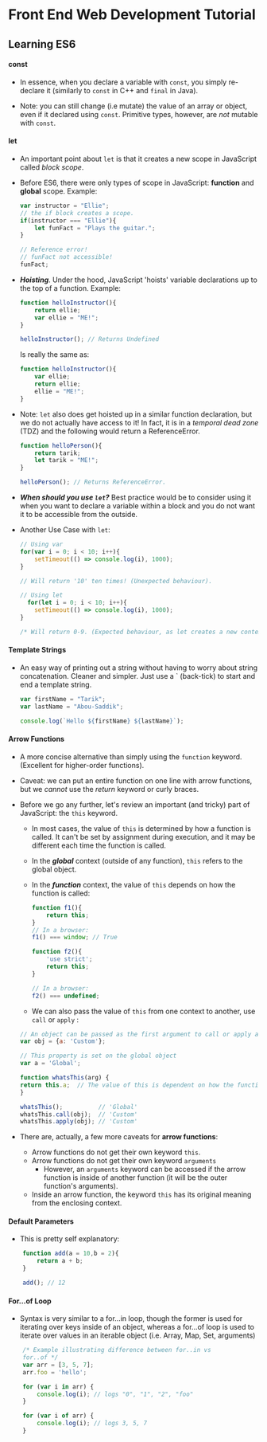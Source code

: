 # Front End Web Development Tutorial

## Learning ES6 

#### const

* In essence, when you declare a variable with ```const```, you simply re-declare it (similarly to ```const``` in C++ and ```final``` in Java).

* Note: you can still change (i.e mutate) the value of an array or object, even if it declared using ```const```. Primitive types, however, are *not* mutable with ```const```.


#### let

* An important point about ```let``` is that it creates a new scope in JavaScript called *block scope*.

* Before ES6, there were only types of scope in JavaScript: **function** and **global** scope.
Example:

    ```javascript
    var instructor = "Ellie";
    // the if block creates a scope. 
    if(instructor === "Ellie"){
        let funFact = "Plays the guitar.";
    }

    // Reference error!
    // funFact not accessible!
    funFact; 
    ```

* ***Hoisting***. Under the hood, JavaScript 'hoists' variable declarations up to the top of a function. Example:

    ```javascript
    function helloInstructor(){
        return ellie;
        var ellie = "ME!";
    }

    helloInstructor(); // Returns Undefined

    ```
    Is really the same as:
    ```javascript
    function helloInstructor(){
        var ellie;
        return ellie;
        ellie = "ME!";
    }
    ```
* Note: ```let``` also does get hoisted up in a similar function declaration, but we do not actually have access to it! In fact, it is in a *temporal dead zone* (TDZ) and the following would return a ReferenceError. 
    ```javascript
    function helloPerson(){
        return tarik;
        let tarik = "ME!";
    }

    helloPerson(); // Returns ReferenceError. 
    ```
* ***When should you use ```let```?*** Best practice would be to consider using it when you want to declare a variable within a block and you do not want it to be accessible from the outside. 

* Another Use Case with ```let```:
    ```javascript
    // Using var
    for(var i = 0; i < 10; i++){
        setTimeout(() => console.log(i), 1000);
    }

    // Will return '10' ten times! (Unexpected behaviour).

    // Using let
      for(let i = 0; i < 10; i++){
        setTimeout(() => console.log(i), 1000);
    }

    /* Will return 0-9. (Expected behaviour, as let creates a new context for each iteration, thus i doesn't just bind to '10' like it would with var) */
    ```

#### Template Strings 

* An easy way of printing out a string without having to worry about string concatenation. Cleaner and simpler. Just use a ` (back-tick) to start and end a template string. 

    ```javascript
    var firstName = "Tarik";
    var lastName = "Abou-Saddik";

    console.log(`Hello ${firstName} ${lastName}`);
    ```
#### Arrow Functions

* A more concise alternative than simply using the ```function``` keyword. (Excellent for higher-order functions).

* Caveat: we can put an entire function on one line with arrow functions, but we *cannot* use the *return* keyword or curly braces. 

* Before we go any further, let's review an important (and tricky) part of JavaScript: the ```this``` keyword.
    * In most cases, the value of ```this``` is determined
    by how a function is called. It can't be set by assignment during execution, and it may be different each time the function is called.
    * In the ***global*** context (outside of any function), ```this``` refers to the global object. 
    * In the ***function*** context, the value of ```this``` depends on how the function is called:
        ```javascript
        function f1(){
            return this;
        }
        // In a browser:
        f1() === window; // True

        function f2(){
            'use strict';
            return this;
        }

        // In a browser: 
        f2() === undefined;
        ```

    * We can also pass the value of ```this``` from one context to another, use `call` or `apply` :
    ```javascript
    // An object can be passed as the first argument to call or apply and this will be bound to it.
    var obj = {a: 'Custom'};

    // This property is set on the global object
    var a = 'Global';

    function whatsThis(arg) {
    return this.a;  // The value of this is dependent on how the function is called
    }

    whatsThis();          // 'Global'
    whatsThis.call(obj);  // 'Custom'
    whatsThis.apply(obj); // 'Custom'
    ```

* There are, actually, a few more caveats for **arrow functions**:
    * Arrow functions do not get their own keyword `this`.
    * Arrow functions do not get their own keyword `arguments`
        * However, an `arguments` keyword can be accessed if the arrow function is inside of another function (it will be the outer function's arguments).
    * Inside an arrow function, the keyword `this` has its original meaning from the enclosing context. 

#### Default Parameters

* This is pretty self explanatory:

```javascript
    function add(a = 10,b = 2){
        return a + b;
    }

    add(); // 12
```
#### For...of Loop
* Syntax is very similar to a for...in loop, though the former is used for iterating over keys inside of an object, whereas a for...of loop is used to iterate over values in an iterable object (i.e. Array, Map, Set, arguments)

```javascript 
    /* Example illustrating difference between for..in vs
    for..of */
    var arr = [3, 5, 7];
    arr.foo = 'hello';

    for (var i in arr) {
        console.log(i); // logs "0", "1", "2", "foo"
    }

    for (var i of arr) {
        console.log(i); // logs 3, 5, 7
    }
```

